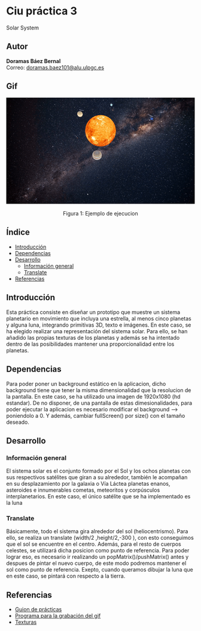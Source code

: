 # Ciu práctica 3
Solar System

## Autor 
**Doramas Báez Bernal** <br/>
Correo: doramas.baez101@alu.ulpgc.es

## Gif
<div align="center">
  <img src="/solarSystemGif.gif" alt="gif de la practica 3">
  <p align="center">
    Figura 1: Ejemplo de ejecucion
  </p>
</div>

## Índice
* [Introducción](#introducción)
* [Dependencias](#dependencias) 
* [Desarrollo](#desarrollo)
    * [Información general](#informaciónGeneral)
    * [Translate](#translate)
* [Referencias](#referencias)

## Introducción
Esta práctica consiste en diseñar un prototipo que muestre un sistema planetario en movimiento que incluya una estrella, al menos cinco planetas y alguna luna, integrando primitivas 3D, texto e imágenes. En este caso, se ha elegido realizar una representación del sistema solar. Para ello, se han añadido las propias texturas de los planetas y además se ha intentado dentro de las posibilidades mantener una proporcionalidad entre los planetas.

## Dependencias
Para poder poner un background estático en la aplicacion, dicho background tiene que tener la misma dimensionalidad que la resolucion de la pantalla. En este caso, se ha utilizado una imagen de 1920x1080 (hd estandar). De no disponer, de una pantalla de estas dimesionalidades, para poder ejecutar la aplicacion es necesario modificar el background --> poniendolo a 0. Y además, cambiar fullScreen() por size() con el tamaño deseado.

## Desarrollo

### Información general <a id="informaciónGeneral"></a>
El sistema solar es el conjunto formado por el Sol y los ochos planetas con sus respectivos satélites que giran a su alrededor, también le acompañan en su desplazamiento por la galaxia o Vía Láctea planetas enanos, asteroides e innumerables cometas, meteoritos y corpúsculos interplanetarios. En este caso, el único satélite que se ha implementado es la luna


### Translate <a id="translate"></a>
Básicamente, todo el sistema gira alrededor del sol (heliocentrismo). Para ello, se realiza un translate (width/2 ,height/2,-300 ), con esto conseguimos que el sol se encuentre en el centro. Además, para el resto de cuerpos celestes, se utilizará dicha posicion como punto de referencia. Para poder lograr eso, es necesario ir realizando un popMatrix()/pushMatrix() antes y despues de pintar el nuevo cuerpo, de este modo podremos mantener el sol como punto de referencia. Exepto, cuando queramos dibujar la luna que en este caso, se pintará con respecto a la tierra.


## Referencias

* [Guion de prácticas](https://cv-aep.ulpgc.es/cv/ulpgctp20/pluginfile.php/126724/mod_resource/content/22/CIU_Pr_cticas.pdf)
* [Programa para la grabación del gif](https://obsproject.com/es)
* [Texturas](https://www.solarsystemscope.com/textures/)
